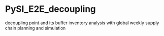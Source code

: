 # PySI_E2E_decoupling
decoupling point and its buffer inventory analysis with global weekly supply chain planning and simulation
